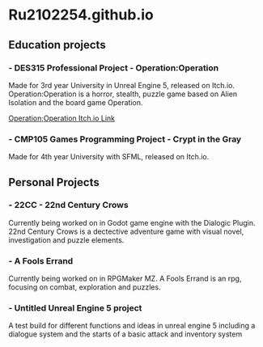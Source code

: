 
# Ru2102254.github.io

## Education projects

### - DES315 Professional Project - Operation:Operation
Made for 3rd year University in Unreal Engine 5, released on Itch.io. Operation:Operation is a horror, stealth, puzzle game based on Alien Isolation and the board game Operation.

[Operation;Operation Itch.io Link](https://kelpie-studios.itch.io/operation-operations)

### - CMP105 Games Programming Project - Crypt in the Gray
Made for 4th year University with SFML, released on Itch.io.

## Personal Projects

### - 22CC - 22nd Century Crows
Currently being worked on in Godot game engine with the Dialogic Plugin. 22nd Century Crows is a dectective adventure game with visual novel, investigation and puzzle elements.

### - A Fools Errand
Currently being worked on in RPGMaker MZ. A Fools Errand is an rpg, focusing on combat, exploration and puzzles.

### - Untitled Unreal Engine 5 project
A test build for different functions and ideas in unreal engine 5 including a dialogue system and the starts of a basic attack and inventory system
